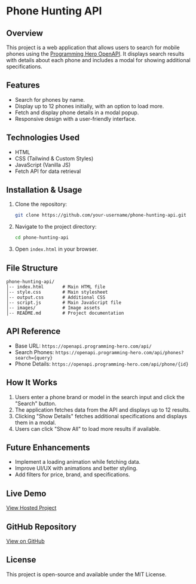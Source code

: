 # Phone Hunting API

## Overview
This project is a web application that allows users to search for mobile phones using the [Programming Hero OpenAPI](https://openapi.programming-hero.com/api). It displays search results with details about each phone and includes a modal for showing additional specifications.

## Features
- Search for phones by name.
- Display up to 12 phones initially, with an option to load more.
- Fetch and display phone details in a modal popup.
- Responsive design with a user-friendly interface.

## Technologies Used
- HTML
- CSS (Tailwind & Custom Styles)
- JavaScript (Vanilla JS)
- Fetch API for data retrieval

## Installation & Usage
1. Clone the repository:
   ```sh
   git clone https://github.com/your-username/phone-hunting-api.git
   ```
2. Navigate to the project directory:
   ```sh
   cd phone-hunting-api
   ```
3. Open `index.html` in your browser.

## File Structure
```
phone-hunting-api/
│-- index.html       # Main HTML file
│-- style.css        # Main stylesheet
│-- output.css       # Additional CSS
│-- script.js        # Main JavaScript file
│-- images/          # Image assets
│-- README.md        # Project documentation
```

## API Reference
- Base URL: `https://openapi.programming-hero.com/api/`
- Search Phones: `https://openapi.programming-hero.com/api/phones?search={query}`
- Phone Details: `https://openapi.programming-hero.com/api/phone/{id}`

## How It Works
1. Users enter a phone brand or model in the search input and click the "Search" button.
2. The application fetches data from the API and displays up to 12 results.
3. Clicking "Show Details" fetches additional specifications and displays them in a modal.
4. Users can click "Show All" to load more results if available.

## Future Enhancements
- Implement a loading animation while fetching data.
- Improve UI/UX with animations and better styling.
- Add filters for price, brand, and specifications.

## Live Demo
[View Hosted Project](https://phone-hunting-app-vikas-kumars-projects-a25b81d4.vercel.app/)

## GitHub Repository
[View on GitHub](https://github.com/Vikas-2020/Phone-Hunting-APP)

## License
This project is open-source and available under the MIT License.

